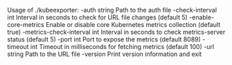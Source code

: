 Usage of ./kubeexporter:
  -auth string
    	Path to the auth file
  -check-interval int
    	Interval in seconds to check for URL file changes (default 5)
  -enable-core-metrics
    	Enable or disable core Kubernetes metrics collection (default true)
  -metrics-check-interval int
    	Interval in seconds to check metrics-server status (default 5)
  -port int
    	Port to expose the metrics (default 8089)
  -timeout int
    	Timeout in milliseconds for fetching metrics (default 100)
  -url string
    	Path to the URL file
  -version
    	Print version information and exit



